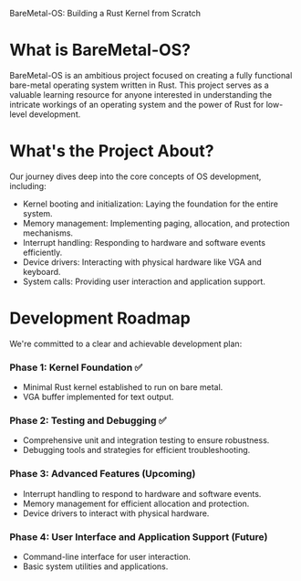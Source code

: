 BareMetal-OS: Building a Rust Kernel from Scratch
# What is BareMetal-OS?

BareMetal-OS is an ambitious project focused on creating a fully functional bare-metal operating system written in Rust. This project serves as a valuable learning resource for anyone interested in understanding the intricate workings of an operating system and the power of Rust for low-level development.

# What's the Project About?

Our journey dives deep into the core concepts of OS development, including:

- Kernel booting and initialization: Laying the foundation for the entire system.
- Memory management: Implementing paging, allocation, and protection mechanisms.
- Interrupt handling: Responding to hardware and software events efficiently.
- Device drivers: Interacting with physical hardware like VGA and keyboard.
- System calls: Providing user interaction and application support.
# Development Roadmap

We're committed to a clear and achievable development plan:

### Phase 1: Kernel Foundation :white_check_mark:

  - Minimal Rust kernel established to run on bare metal.
  - VGA buffer implemented for text output.
### Phase 2: Testing and Debugging :white_check_mark:

- Comprehensive unit and integration testing to ensure robustness.
- Debugging tools and strategies for efficient troubleshooting.
### Phase 3: Advanced Features (Upcoming)

- Interrupt handling to respond to hardware and software events.
- Memory management for efficient allocation and protection.
- Device drivers to interact with physical hardware.
### Phase 4: User Interface and Application Support (Future)

- Command-line interface for user interaction.
- Basic system utilities and applications.
